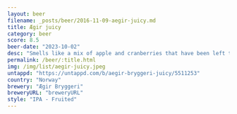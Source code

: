 ```yaml
---
layout: beer
filename: _posts/beer/2016-11-09-aegir-juicy.md
title: Ægir juicy
category: beer
score: 8.5
beer-date: "2023-10-02"
desc: "Smells like a mix of apple and cranberries that have been left to ferment. Tastes like apple juice and beer mixed together"
permalink: /beer/:title.html
img: /img/list/aegir-juicy.jpeg
untappd: "https://untappd.com/b/aegir-bryggeri-juicy/5511253"
country: "Norway"
brewery: "Ægir Bryggeri"
breweryURL: "breweryURL"
style: "IPA - Fruited"
---
```

